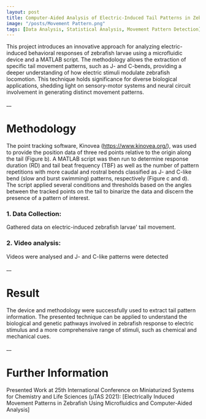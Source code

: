 ```yaml
---
layout: post
title: Computer-Aided Analysis of Electric-Induced Tail Patterns in Zebrafish Larvae
image: "/posts/Movement Pattern.png"
tags: [Data Analysis, Statistical Analysis, Movement Pattern Detection]
---
```


This project introduces an innovative approach for analyzing electric-induced behavioral responses of zebrafish larvae using a microfluidic device and a MATLAB script. The methodology allows the extraction of specific tail movement patterns, such as J- and C-bends, providing a deeper understanding of how electric stimuli modulate zebrafish locomotion. This technique holds significance for diverse biological applications, shedding light on sensory-motor systems and neural circuit involvement in generating distinct movement patterns.

__

# Methodology  <a name="data-overview"></a>

The point tracking software, Kinovea (https://www.kinovea.org/), was used to provide the position data of three red points relative to the origin along the tail (Figure b). A MATLAB script was then run to determine response duration (RD) and tail beat frequency (TBF) as well as the number of pattern repetitions with more caudal and rostral bends classified as J- and C-like bend (slow and burst swimming) patterns, respectively (Figure c and d). The script applied several conditions and thresholds based on the angles between the tracked points on the tail to binarize the data and discern the presence of a pattern of interest.  

### 1. Data Collection:

Gathered data on electric-induced zebrafish larvae' tail movement.

### 2. Video analysis:

Videos were analysed and J- and C-like patterns were detected

__

# Result  <a name="data-overview"></a>

The device and methodology were successfully used to extract tail pattern information. The presented technique can be applied to understand the biological and genetic pathways involved in zebrafish response to electric stimulus and a more comprehensive range of stimuli, such as chemical and mechanical cues.  

__

# Further Information  <a name="data-overview"></a>

Presented Work at 25th International Conference on Miniaturized Systems for Chemistry and Life Sciences (µTAS 2021): [Electrically Induced Movement Patterns in Zebrafish Using Microfluidics and Computer-Aided Analysis]

